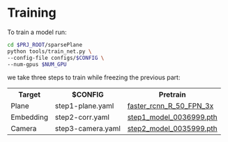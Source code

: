 Training
========
To train a model run:
```bash
cd $PRJ_ROOT/sparsePlane
python tools/train_net.py \
--config-file configs/$CONFIG \
--num-gpus $NUM_GPU
```
we take three steps to train while freezing the previous part:

<table><tbody>
<!-- START TABLE -->
<!-- TABLE HEADER -->
<th valign="bottom">Target</th>
<th valign="bottom">$CONFIG</th>
<th valign="bottom">Pretrain</th>
<!-- TABLE BODY -->
 <tr><td align="left">Plane</a></td>
<td align="left">step1-plane.yaml</td>
<td align="left"><a href="https://github.com/facebookresearch/detectron2/blob/master/MODEL_ZOO.md#faster-r-cnn">faster_rcnn_R_50_FPN_3x</a></td>
</tr>

 <tr><td align="left">Embedding</a></td>
<td align="left">step2-corr.yaml</td>
<td align="left"><a href="https://fouheylab.eecs.umich.edu/~jinlinyi/2021/sparsePlanesICCV21/models/step1_model_0036999.pth">step1_model_0036999.pth</a></td>
</tr>

 <tr><td align="left">Camera</a></td>
<td align="left">step3-camera.yaml</td>
<td align="left"><a href="https://fouheylab.eecs.umich.edu/~jinlinyi/2021/sparsePlanesICCV21/models/step2_model_0035999.pth">step2_model_0035999.pth</a></td>
</tr>

</tbody></table>